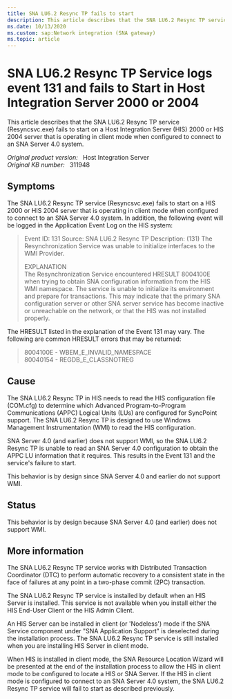 ```yaml
---
title: SNA LU6.2 Resync TP fails to start
description: This article describes that the SNA LU6.2 Resync TP service (Resyncsvc.exe) fails to start on a Host Integration Server 2000 or HIS 2004 server that is operating in client mode when configured to connect to an SNA Server 4.0 system.
ms.date: 10/13/2020
ms.custom: sap:Network integration (SNA gateway)
ms.topic: article
---
```

# SNA LU6.2 Resync TP Service logs event 131 and fails to Start in Host Integration Server 2000 or 2004

This article describes that the SNA LU6.2 Resync TP service (Resyncsvc.exe) fails to start on a Host Integration Server (HIS) 2000 or HIS 2004 server that is operating in client mode when configured to connect to an SNA Server 4.0 system.

_Original product version:_ &nbsp; Host Integration Server  
_Original KB number:_ &nbsp; 311948

## Symptoms

The SNA LU6.2 Resync TP service (Resyncsvc.exe) fails to start on a HIS 2000 or HIS 2004 server that is operating in client mode when configured to connect to an SNA Server 4.0 system. In addition, the following event will be logged in the Application Event Log on the HIS system:

> Event ID: 131
Source: SNA LU6.2 Resync TP
Description: (131) The Resynchronization Service was unable to initialize interfaces to the WMI Provider.
>
> EXPLANATION  
The Resynchronization Service encountered HRESULT 8004100E when trying to obtain SNA configuration information from the HIS WMI namespace. The service is unable to initialize its environment and prepare for transactions. This may indicate that the primary SNA configuration server or other SNA server service has become inactive or unreachable on the network, or that the HIS was not installed properly.

The HRESULT listed in the explanation of the Event 131 may vary. The following are common HRESULT errors that may be returned:

> 8004100E - WBEM_E_INVALID_NAMESPACE  
80040154 - REGDB_E_CLASSNOTREG

## Cause

The SNA LU6.2 Resync TP in HIS needs to read the HIS configuration file (COM.cfg) to determine which Advanced Program-to-Program Communications (APPC) Logical Units (LUs) are configured for SyncPoint support. The SNA LU6.2 Resync TP is designed to use Windows Management Instrumentation (WMI) to read the HIS configuration.

SNA Server 4.0 (and earlier) does not support WMI, so the SNA LU6.2 Resync TP is unable to read an SNA Server 4.0 configuration to obtain the APPC LU information that it requires. This results in the Event 131 and the service's failure to start.

This behavior is by design since SNA Server 4.0 and earlier do not support WMI.

## Status

This behavior is by design because SNA Server 4.0 (and earlier) does not support WMI.

## More information

The SNA LU6.2 Resync TP service works with Distributed Transaction Coordinator (DTC) to perform automatic recovery to a consistent state in the face of failures at any point in a two-phase commit (2PC) transaction.

The SNA LU6.2 Resync TP service is installed by default when an HIS Server is installed. This service is not available when you install either the HIS End-User Client or the HIS Admin Client.

An HIS Server can be installed in client (or 'Nodeless') mode if the SNA Service component under "SNA Application Support" is deselected during the installation process. The SNA LU6.2 Resync TP service is still installed when you are installing HIS Server in client mode.

When HIS is installed in client mode, the SNA Resource Location Wizard will be presented at the end of the installation process to allow the HIS in client mode to be configured to locate a HIS or SNA Server. If the HIS in client mode is configured to connect to an SNA Server 4.0 system, the SNA LU6.2 Resync TP service will fail to start as described previously.
